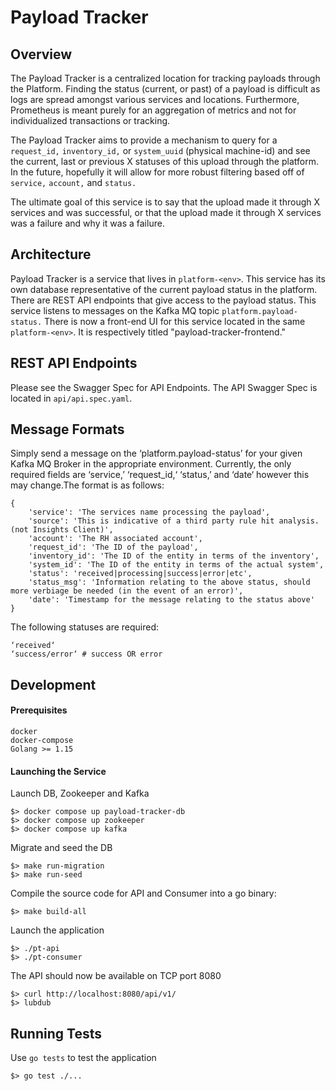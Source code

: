 # Payload Tracker

## Overview
The Payload Tracker is a centralized location for tracking payloads through the Platform. Finding the status (current, or past) of a payload is difficult as logs are spread amongst various services and locations. Furthermore, Prometheus is meant purely for an aggregation of metrics and not for individualized transactions or tracking.

The Payload Tracker aims to provide a mechanism to query for a `request_id,` `inventory_id,` or `system_uuid` (physical machine-id) and see the current, last or previous X statuses of this upload through the platform. In the future, hopefully it will allow for more robust filtering based off of `service,` `account,` and `status.`

The ultimate goal of this service is to say that the upload made it through X services and was successful, or that the upload made it through X services was a failure and why it was a failure.

## Architecture
Payload Tracker is a service that lives in `platform-<env>`. This service has its own database representative of the current payload status in the platform. There are REST API endpoints that give access to the payload status. This service listens to messages on the Kafka MQ topic `platform.payload-status.` There is now a front-end UI for this service located in the same `platform-<env>`. It is respectively titled "payload-tracker-frontend."

## REST API Endpoints
Please see the Swagger Spec for API Endpoints. The API Swagger Spec is located in `api/api.spec.yaml`.


## Message Formats
Simply send a message on the ‘platform.payload-status’ for your given Kafka MQ Broker in the appropriate environment. Currently, the only required fields are ‘service,’ ‘request_id,‘ ‘status,’ and ‘date‘ however this may change.The format is as follows:

```
{ 	
    'service': 'The services name processing the payload',
    'source': 'This is indicative of a third party rule hit analysis. (not Insights Client)',
    'account': 'The RH associated account',
    'request_id': 'The ID of the payload',
    'inventory_id': 'The ID of the entity in terms of the inventory',
    'system_id': 'The ID of the entity in terms of the actual system',
    'status': 'received|processing|success|error|etc',
    'status_msg': 'Information relating to the above status, should more verbiage be needed (in the event of an error)',
    'date': 'Timestamp for the message relating to the status above'
}
```
The following statuses are required:
```
‘received‘ 
‘success/error‘ # success OR error
```

## Development
#### Prerequisites
```
docker
docker-compose
Golang >= 1.15
```

#### Launching the Service
Launch DB, Zookeeper and Kafka
```
$> docker compose up payload-tracker-db
$> docker compose up zookeeper
$> docker compose up kafka
```
Migrate and seed the DB
```
$> make run-migration
$> make run-seed
```
Compile the source code for API and Consumer into a go binary:
```
$> make build-all
```
Launch the application
```
$> ./pt-api
$> ./pt-consumer
```
The API should now be available on TCP port 8080
```
$> curl http://localhost:8080/api/v1/
$> lubdub
```

## Running Tests
Use `go tests` to test the application
```
$> go test ./...
```
